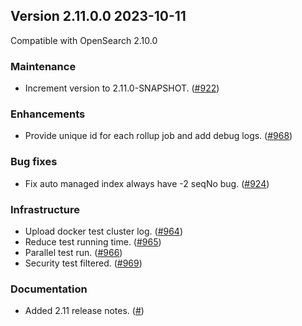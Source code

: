 ## Version 2.11.0.0 2023-10-11

Compatible with OpenSearch 2.10.0

### Maintenance
* Increment version to 2.11.0-SNAPSHOT. ([#922](https://github.com/opensearch-project/index-management/pull/922))

### Enhancements
* Provide unique id for each rollup job and add debug logs. ([#968](https://github.com/opensearch-project/index-management/pull/968))

### Bug fixes
* Fix auto managed index always have -2 seqNo bug. ([#924](https://github.com/opensearch-project/index-management/pull/924))

### Infrastructure
* Upload docker test cluster log. ([#964](https://github.com/opensearch-project/index-management/pull/964))
* Reduce test running time. ([#965](https://github.com/opensearch-project/index-management/pull/965))
* Parallel test run. ([#966](https://github.com/opensearch-project/index-management/pull/966))
* Security test filtered. ([#969](https://github.com/opensearch-project/index-management/pull/969))

### Documentation
* Added 2.11 release notes. ([#]())